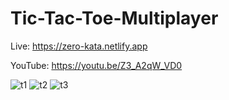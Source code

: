 # Tic-Tac-Toe-Multiplayer

Live: https://zero-kata.netlify.app

YouTube: https://youtu.be/Z3_A2qW_VD0


![t1](https://user-images.githubusercontent.com/71216106/175461000-e8ff9253-3a0c-4ba1-b96b-5170e28ce275.PNG)
![t2](https://user-images.githubusercontent.com/71216106/175461004-e5a96226-d2ff-41bc-9fe0-06c76739beb5.png)
![t3](https://user-images.githubusercontent.com/71216106/175461010-ff8d9817-c005-4fbe-8f64-194b2e5c1031.png)
